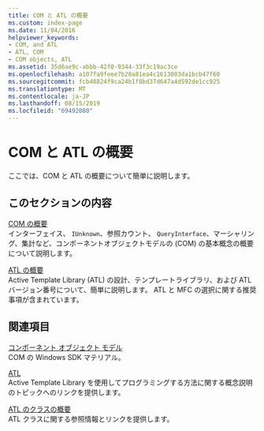 ```yaml
---
title: COM と ATL の概要
ms.custom: index-page
ms.date: 11/04/2016
helpviewer_keywords:
- COM, and ATL
- ATL, COM
- COM objects, ATL
ms.assetid: 35d6ae9c-abbb-42f0-9344-33f3c19ac3ce
ms.openlocfilehash: a107fa9feee7b20a81ea4c1613003da1bcb47f60
ms.sourcegitcommit: fcb48824f9ca24b1f8bd37d647a4d592de1cc925
ms.translationtype: MT
ms.contentlocale: ja-JP
ms.lasthandoff: 08/15/2019
ms.locfileid: "69492080"
---
```

# <a name="introduction-to-com-and-atl"></a>COM と ATL の概要

ここでは、COM と ATL の概要について簡単に説明します。

## <a name="in-this-section"></a>このセクションの内容

[COM の概要](../atl/introduction-to-com.md)<br/>
インターフェイス、 `IUnknown`、参照カウント、 `QueryInterface`、マーシャリング、集計など、コンポーネントオブジェクトモデルの (COM) の基本概念の概要について説明します。

[ATL の概要](../atl/introduction-to-atl.md)<br/>
Active Template Library (ATL) の設計、テンプレートライブラリ、および ATL バージョン番号について、簡単に説明します。 ATL と MFC の選択に関する推奨事項が含まれています。

## <a name="related-sections"></a>関連項目

[コンポーネント オブジェクト モデル](/windows/win32/com/the-component-object-model)<br/>
COM の Windows SDK マテリアル。

[ATL](../atl/active-template-library-atl-concepts.md)<br/>
Active Template Library を使用してプログラミングする方法に関する概念説明のトピックへのリンクを提供します。

[ATL のクラスの概要](../atl/atl-class-overview.md)<br/>
ATL クラスに関する参照情報とリンクを提供します。
